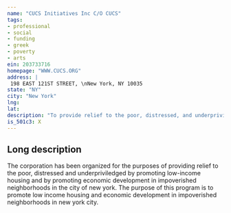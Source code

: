 ```yaml
---
name: "CUCS Initiatives Inc C/O CUCS"
tags:
- professional
- social
- funding
- greek
- poverty
- arts
ein: 203733716
homepage: "WWW.CUCS.ORG"
address: |
 198 EAST 121ST STREET, \nNew York, NY 10035
state: "NY"
city: "New York"
lng: 
lat: 
description: "To provide relief to the poor, distressed, and underpriviledged by promoting low-income housing and economic development in impoverished neighborhoods in the city of ny. "
is_501c3: X
---
```


## Long description

The corporation has been organized for the purposes of providing relief to the poor, distressed and underpriviledged by promoting low-income housing and by promoting economic development in impoverished neighborhoods in the city of new york. The purpose of this program is to promote low income housing and economic development in impoverished neighborhoods in new york city. 
